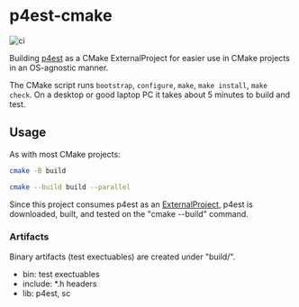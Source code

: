 # p4est-cmake

![ci](https://github.com/scivision/p4est-cmake/workflows/ci/badge.svg)

Building [p4est](https://github.com/cburstedde/p4est) as a CMake ExternalProject for easier use in CMake projects in an OS-agnostic manner.

The CMake script runs `bootstrap`, `configure`, `make`, `make install`, `make check`.
On a desktop or good laptop PC it takes about 5 minutes to build and test.

## Usage

As with most CMake projects:

```sh
cmake -B build

cmake --build build --parallel
```

Since this project consumes p4est as an [ExternalProject](https://cmake.org/cmake/help/latest/module/ExternalProject.html), p4est is downloaded, built, and tested on the "cmake --build" command.

### Artifacts

Binary artifacts (test exectuables) are created under "build/".

* bin: test exectuables
* include: *.h headers
* lib: p4est, sc
